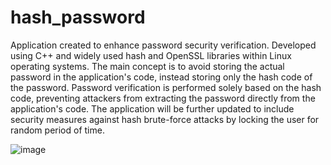 # hash_password

Application created to enhance password security verification. Developed using C++ and widely used hash and OpenSSL libraries within Linux operating systems.
The main concept is to avoid storing the actual password in the application's code, instead storing only the hash code of the password.
Password verification is performed solely based on the hash code, preventing attackers from extracting the password directly from the application's code. 
The application will be further updated to include security measures against hash brute-force attacks by locking the user for random period of time.  


![image](https://github.com/AL19man/hash_password/assets/136197729/a37f64d1-875b-4db0-b887-8ee43ec01fd3)
